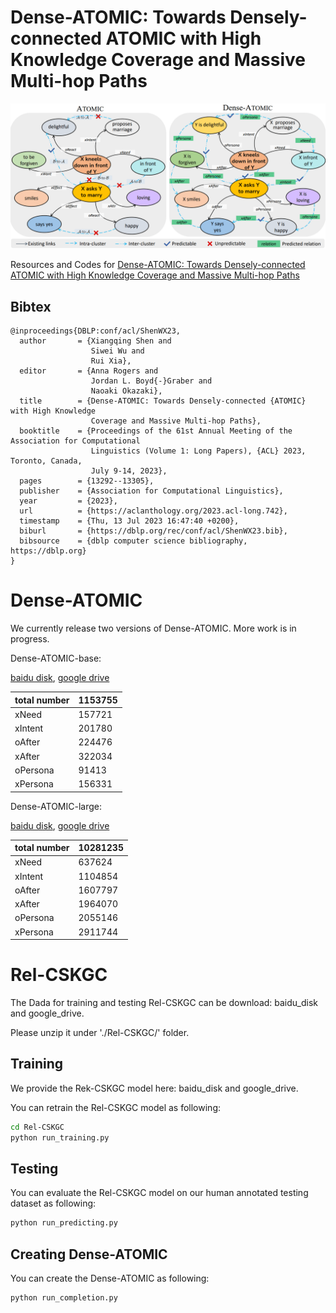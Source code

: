 # Dense-ATOMIC: Towards Densely-connected ATOMIC with High Knowledge Coverage and Massive Multi-hop Paths

![avatar](./img/figure.png)

Resources and Codes for [Dense-ATOMIC: Towards Densely-connected ATOMIC with High Knowledge Coverage and Massive Multi-hop Paths](https://aclanthology.org/2023.acl-long.742.pdf)

## Bibtex

```
@inproceedings{DBLP:conf/acl/ShenWX23,
  author       = {Xiangqing Shen and
                  Siwei Wu and
                  Rui Xia},
  editor       = {Anna Rogers and
                  Jordan L. Boyd{-}Graber and
                  Naoaki Okazaki},
  title        = {Dense-ATOMIC: Towards Densely-connected {ATOMIC} with High Knowledge
                  Coverage and Massive Multi-hop Paths},
  booktitle    = {Proceedings of the 61st Annual Meeting of the Association for Computational
                  Linguistics (Volume 1: Long Papers), {ACL} 2023, Toronto, Canada,
                  July 9-14, 2023},
  pages        = {13292--13305},
  publisher    = {Association for Computational Linguistics},
  year         = {2023},
  url          = {https://aclanthology.org/2023.acl-long.742},
  timestamp    = {Thu, 13 Jul 2023 16:47:40 +0200},
  biburl       = {https://dblp.org/rec/conf/acl/ShenWX23.bib},
  bibsource    = {dblp computer science bibliography, https://dblp.org}
}
```

<h1> Dense-ATOMIC </h1>

We currently release two versions of Dense-ATOMIC. More work is in progress.

Dense-ATOMIC-base:

[baidu disk](https://pan.baidu.com/s/1zQsX26MHTp3Hcxac5czsJw?pwd=nkbo  ), [google drive](https://drive.google.com/file/d/1yET0FAEej6LQtwBVVYR8nEgvFKn3xWUv/view?usp=drive_link )

| total number | 1153755 |
| ------------ | ------- |
| xNeed        | 157721  |
| xIntent      | 201780  |
| oAfter       | 224476  |
| xAfter       | 322034  |
| oPersona     | 91413   |
| xPersona     | 156331  |

Dense-ATOMIC-large:

[baidu disk](https://pan.baidu.com/s/1G3Lngc-J526Bishl5a-WYA?pwd=ld8x ), [google drive](https://drive.google.com/file/d/1AoTTJ3J-oGAtTi16xzonqPoSy2R_sy5-/view?usp=drive_link)

| total number | 10281235 |
| ------------ | -------- |
| xNeed        | 637624   |
| xIntent      | 1104854  |
| oAfter       | 1607797  |
| xAfter       | 1964070  |
| oPersona     | 2055146  |
| xPersona     | 2911744  |

<h1>Rel-CSKGC</h1>

The Dada for training and testing Rel-CSKGC can be download: baidu_disk and google_drive.

Please unzip it under './Rel-CSKGC/' folder.



## Training

We provide the Rek-CSKGC model here: baidu_disk and google_drive.

You can retrain the Rel-CSKGC model as following:

```bash
cd Rel-CSKGC
python run_training.py
```

## Testing

You can evaluate the Rel-CSKGC model on our human annotated testing dataset as following:

```bash
python run_predicting.py
```

## Creating Dense-ATOMIC

You can create the Dense-ATOMIC as following:

```bash
python run_completion.py
```

